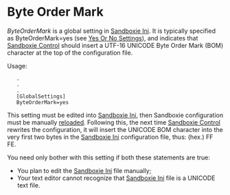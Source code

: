 # Byte Order Mark

_ByteOrderMark_ is a global setting in [Sandboxie Ini](SandboxieIni). It is typically specified as ByteOrderMark=yes (see [Yes Or No Settings](YesOrNoSettings)), and indicates that [Sandboxie Control](SandboxieControl) should insert a UTF-16 UNICODE Byte Order Mark (BOM) character at the top of the configuration file.

Usage:

```
   .
   .
   .
   [GlobalSettings]
   ByteOrderMark=yes
```

This setting must be edited into [Sandboxie Ini](SandboxieIni), then Sandboxie configuration must be manually [reloaded](ConfigureMenu#reloadconf). Following this, the next time [Sandboxie Control](SandboxieControl) rewrites the configuration, it will insert the UNICODE BOM character into the very first two bytes in the [Sandboxie Ini](SandboxieIni) configuration file, thus: (hex.) FF FE.

You need only bother with this setting if both these statements are true:

*   You plan to edit the [Sandboxie Ini](SandboxieIni) file manually;
*   Your text editor cannot recognize that [Sandboxie Ini](SandboxieIni.) file is a UNICODE text file.
